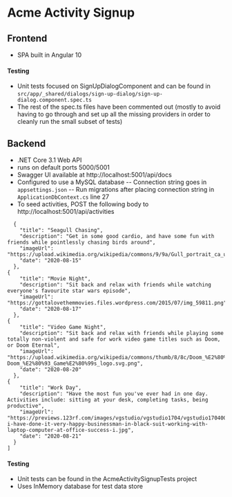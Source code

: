 # Acme Activity Signup
## Frontend
- SPA built in Angular 10

#### Testing
- Unit tests focused on SignUpDialogComponent and can be found in ```src/app/_shared/dialogs/sign-up-dialog/sign-up-dialog.component.spec.ts```
- The rest of the spec.ts files have been commented out (mostly to avoid having to go through and set up all the missing providers in order to cleanly run the small subset of tests)

## Backend
- .NET Core 3.1 Web API
- runs on default ports 5000/5001
- Swagger UI available at http://localhost:5001/api/docs
- Configured to use a MySQL database
-- Connection string goes in ```appsettings.json```
-- Run migrations after placing connection string in ```ApplicationDbContext.cs``` line 27
- To seed activities, POST the following body to http://localhost:5001/api/activities
```[
  {
    "title": "Seagull Chasing",
    "description": "Get in some good cardio, and have some fun with friends while pointlessly chasing birds around",
    "imageUrl": "https://upload.wikimedia.org/wikipedia/commons/9/9a/Gull_portrait_ca_usa.jpg",
    "date": "2020-08-15"
  },
{
    "title": "Movie Night",
    "description": "Sit back and relax with friends while watching everyone's favourite star wars episode",
    "imageUrl": "https://gottalovethemmovies.files.wordpress.com/2015/07/img_59811.png",
    "date": "2020-08-17"
  },
{
    "title": "Video Game Night",
    "description": "Sit back and relax with friends while playing some totally non-violent and safe for work video game titles such as Doom, or Doom Eternal",
    "imageUrl": "https://upload.wikimedia.org/wikipedia/commons/thumb/8/8c/Doom_%E2%80%93_Game%E2%80%99s_logo.svg/500px-Doom_%E2%80%93_Game%E2%80%99s_logo.svg.png",
    "date": "2020-08-20"
  },
{
    "title": "Work Day",
    "description": "Have the most fun you've ever had in one day. Activities include: sitting at your desk, completing tasks, being productive",
    "imageUrl": "https://previews.123rf.com/images/vgstudio/vgstudio1704/vgstudio170400386/76265956-i-have-done-it-very-happy-businessman-in-black-suit-working-with-laptop-computer-at-office-success-i.jpg",
    "date": "2020-08-21"
  }
]
```

#### Testing
- Unit tests can be found in the AcmeActivitySignupTests project
- Uses InMemory database for test data store


